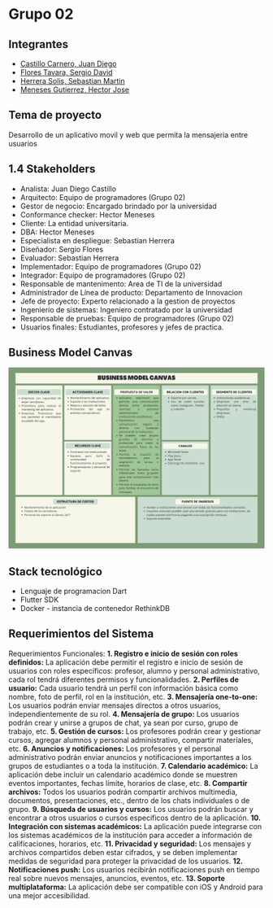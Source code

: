 # Grupo 02
## Integrantes
- [Castillo Carnero, Juan Diego](./Integrantes/castillo/jd.md)
- [Flores Tavara, Sergio David](./Integrantes/flores/flores.md)
- [Herrera Solis, Sebastian Martin](./Integrantes/herrera/herrera.md)
- [Meneses Gutierrez, Hector Jose](./Integrantes/hector/hector.md)

## Tema de proyecto
Desarrollo de un aplicativo movil y web que permita la mensajeria entre usuarios
 
## 1.4 Stakeholders
- Analista: Juan Diego Castillo
- Arquitecto: Equipo de programadores (Grupo 02)
- Gestor de negocio: Encargado brindado por la universidad
- Conformance checker: Hector Meneses
- Cliente: La entidad universitaria.
- DBA: Hector Meneses
- Especialista en despliegue: Sebastian Herrera
- Diseñador: Sergio Flores 
- Evaluador: Sebastian Herrera
- Implementador: Equipo de programadores (Grupo 02)
- Integrador: Equipo de programadores (Grupo 02)
- Responsable de mantenimento: Area de TI de la universidad
- Administrador de Línea de producto: Departamento de Innovacion
- Jefe de proyecto: Experto relacionado a la gestion de proyectos
- Ingenierio de sistemas: Ingeniero contratado por la universidad
- Responsable de pruebas: Equipo de programadores (Grupo 02)
-  Usuarios finales: Estudiantes, profesores y jefes de practica.

## Business Model Canvas
![Business Model Canvas](./PNGs/Canvas.png)

## Stack tecnológico 

- Lenguaje de programacion Dart
- Flutter SDK
- Docker - instancia de contenedor RethinkDB 

## Requerimientos del Sistema
Requerimientos Funcionales:
**1. Registro e inicio de sesión con roles definidos:** La aplicación debe permitir el registro e inicio de sesión de usuarios con roles específicos: profesor, alumno y personal administrativo, cada rol tendrá diferentes permisos y funcionalidades.
**2. Perfiles de usuario:** Cada usuario tendrá un perfil con información básica como nombre, foto de perfil, rol en la institución, etc.
**3. Mensajería one-to-one:** Los usuarios podrán enviar mensajes directos a otros usuarios, independientemente de su rol.
**4. Mensajería de grupo:** Los usuarios podrán crear y unirse a grupos de chat, ya sean por curso, grupo de trabajo, etc.
**5. Gestión de cursos:** Los profesores podrán crear y gestionar cursos, agregar alumnos y personal administrativo, compartir materiales, etc.
**6. Anuncios y notificaciones:** Los profesores y el personal administrativo podrán enviar anuncios y notificaciones importantes a los grupos de estudiantes o a toda la institución.
**7. Calendario académico:** La aplicación debe incluir un calendario académico donde se muestren eventos importantes, fechas límite, horarios de clase, etc.
**8. Compartir archivos:** Todos los usuarios podrán compartir archivos multimedia, documentos, presentaciones, etc., dentro de los chats individuales o de grupo.
**9. Búsqueda de usuarios y cursos:** Los usuarios podrán buscar y encontrar a otros usuarios o cursos específicos dentro de la aplicación.
**10. Integración con sistemas académicos:** La aplicación puede integrarse con los sistemas académicos de la institución para acceder a información de calificaciones, horarios, etc.
**11. Privacidad y seguridad:** Los mensajes y archivos compartidos deben estar cifrados, y se deben implementar medidas de seguridad para proteger la privacidad de los usuarios.
**12. Notificaciones push:** Los usuarios recibirán notificaciones push en tiempo real sobre nuevos mensajes, anuncios, eventos, etc.
**13. Soporte multiplataforma:** La aplicación debe ser compatible con iOS y Android para una mejor accesibilidad.